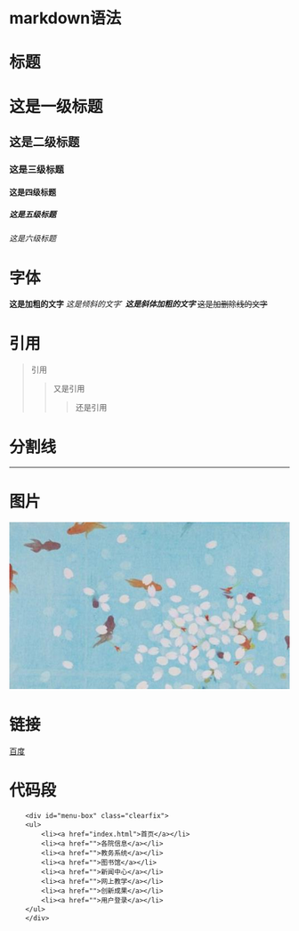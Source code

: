 # markdown语法

# 标题
# 这是一级标题
## 这是二级标题
### 这是三级标题
#### 这是四级标题
##### 这是五级标题
###### 这是六级标题

# 字体
**这是加粗的文字**
*这是倾斜的文字*`
***这是斜体加粗的文字***
~~这是加删除线的文字~~

# 引用
>引用
>>又是引用
>>>还是引用

# 分割线
---

# 图片
![这是一张图片](https://github.com/zhang1126/medea/blob/master/medea/img/01.jpg?raw=true)

# 链接
[百度](www.baidu.com)

# 代码段
```
	<div id="menu-box" class="clearfix">
	<ul>
    	<li><a href="index.html">首页</a></li>
        <li><a href="">各院信息</a></li>
        <li><a href="">教务系统</a></li>
        <li><a href="">图书馆</a></li>
        <li><a href="">新闻中心</a></li>
        <li><a href="">网上教学</a></li>
        <li><a href="">创新成果</a></li>
        <li><a href="">用户登录</a></li>
    </ul>
	</div>
```